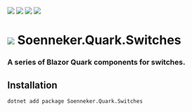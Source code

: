 ﻿[![](https://img.shields.io/nuget/v/soenneker.quark.switches.svg?style=for-the-badge)](https://www.nuget.org/packages/soenneker.quark.switches/)
[![](https://img.shields.io/github/actions/workflow/status/soenneker/soenneker.quark.switches/publish-package.yml?style=for-the-badge)](https://github.com/soenneker/soenneker.quark.switches/actions/workflows/publish-package.yml)
[![](https://img.shields.io/nuget/dt/soenneker.quark.switches.svg?style=for-the-badge)](https://www.nuget.org/packages/soenneker.quark.switches/)
[![](https://img.shields.io/badge/Demo-Live-blueviolet?style=for-the-badge&logo=github)](https://soenneker.github.io/soenneker.quark.switches/)

# ![](https://user-images.githubusercontent.com/4441470/224455560-91ed3ee7-f510-4041-a8d2-3fc093025112.png) Soenneker.Quark.Switches
### A series of Blazor Quark components for switches.

## Installation

```
dotnet add package Soenneker.Quark.Switches
```
